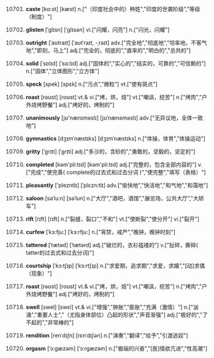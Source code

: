 10701. **caste**
[kɑ:st]  [kæst]
n.["（印度社会中的）种姓","印度的世袭阶级","等级（制度）"]  

10702. **glisten**
[ˈglɪsn]  [ˈɡlɪsən]
vi.["闪耀，闪亮"]  n.["闪光，闪耀"]  

10703. **outright**
[ˈaʊtraɪt]  [ˈaʊtˈraɪt, -ˌraɪt]
adv.["完全地","彻底地","坦率地，不客气地","即刻，马上"]  adj.["完全的，彻底的","直率的","明白的","总共的"]  

10704. **solid**
[ˈsɒlɪd]  [ˈsɑ:lɪd]
adj.["固体的","实心的","结实的，可靠的","可信赖的"]  n.["固体","立体图形","立方体"]  

10705. **speck**
[spek]  [spɛk]
n.["污点","微粒"]  vt.["使有斑点"]  

10706. **roast**
[rəʊst]  [roʊst]
vt.& vi.["烤，烘，焙"]  vt.["嘲讽，挖苦"]  n.["烤肉","户外烧烤野餐"]  adj.["烤好的，烤制的"]  

10707. **unanimously**
[jʊ'nænɪməslɪ]  [jʊˈnænəməslɪ]
adv.["无异议地，全体一致地"]  

10708. **gymnastics**
[dʒɪmˈnæstɪks]  [dʒɪmˈnæstɪks]
n.["体操，体育","体操运动"]  

10709. **gritty**
[ˈgrɪti]  [ˈɡrɪti]
adj.["多沙的，含砂的","勇敢的，坚毅的，坚定的"]  

10710. **completed**
[kəm'pli:tɪd]  [kəm'pli:tɪd]
adj.["完整的，包含全部内容的"]  v.["完成","使完善( complete的过去式和过去分词 )","使完整","填写（表格）"]  

10711. **pleasantly**
['plezntlɪ]  [ˈplɛzn:tlɪ]
adv.["愉快地","快活地","和气地","和蔼地"]  

10712. **saloon**
[səˈlu:n]  [səˈlun]
n.["大厅","酒吧，酒馆","展览场，公共大厅","大轿车"]  

10713. **rift**
[rɪft]  [rɪft]
n.["裂缝，裂口","不和"]  vt.["使断裂","使分开"]  vi.["裂开"]  

10714. **curfew**
[ˈkɜ:fju:]  [ˈkɜ:rfju:]
n.["宵禁，戒严","晚钟，晚钟时刻"]  

10715. **tattered**
[ˈtætəd]  [ˈtætərd]
adj.["破烂的，衣衫褴褛的"]  v.["扯碎，撕碎( tatter的过去式和过去分词)"]  

10716. **courtship**
[ˈkɔ:tʃɪp]  [ˈkɔ:rtʃɪp]
n.["求爱期，追求期","求爱，求婚","[动]求偶（现象）"]  

10717. **roast**
[rəʊst]  [roʊst]
vt.& vi.["烤，烘，焙"]  vt.["嘲讽，挖苦"]  n.["烤肉","户外烧烤野餐"]  adj.["烤好的，烤制的"]  

10718. **swell**
[swel]  [swɛl]
vt.& vi.["增强","肿胀","膨胀","充满（激情）"]  n.["汹涌","重要人士","（尤指身体部位）凸起的形状","声音渐强"]  adj.["极好的","了不起的","非常棒的"]  

10719. **rendition**
[renˈdɪʃn]  [rɛnˈdɪʃən]
n.["演奏","翻译","给予","引渡逃奴"]  

10720. **orgasm**
[ˈɔ:gæzəm]  [ˈɔ:rgæzəm]
n.["极端的兴奋","[医]情欲亢进","性高潮"]  


